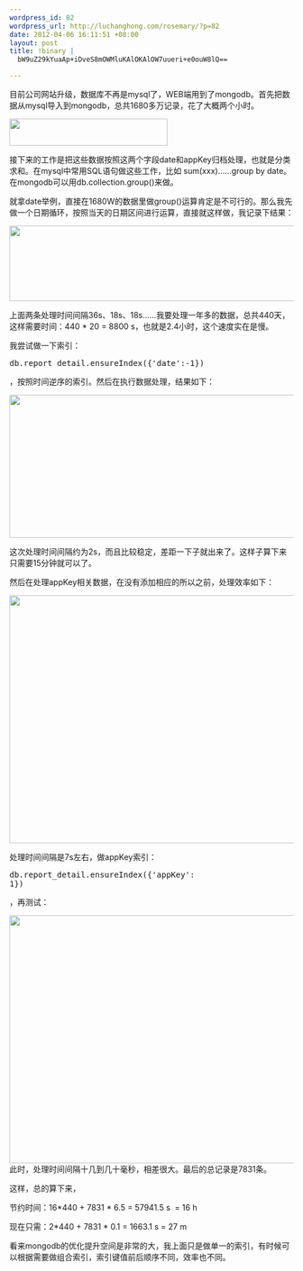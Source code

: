 ```yaml
--- 
wordpress_id: 82
wordpress_url: http://luchanghong.com/rosemary/?p=82
date: 2012-04-06 16:11:51 +08:00
layout: post
title: !binary |
  bW9uZ29kYuaAp+iDveS8mOWMluKAlOKAlOW7uueri+e0ouW8lQ==

---
```

目前公司网站升级，数据库不再是mysql了，WEB端用到了mongodb。首先把数据从mysql导入到mongodb，总共1680多万记录，花了大概两个小时。

<a href="http://luchanghong.com/rosemary/wp-content/uploads/2012/04/KF45T7I8YTT5Q3C@C7.jpg"><img class="alignnone size-full wp-image-83" title="KF45T7I8Y](`T)T5Q3C@[C7" src="http://luchanghong.com/rosemary/wp-content/uploads/2012/04/KF45T7I8YTT5Q3C@C7.jpg" alt="" width="280" height="48" /></a>

接下来的工作是把这些数据按照这两个字段date和appKey归档处理，也就是分类求和。在mysql中常用SQL语句做这些工作，比如 sum(xxx)……group by date。在mongodb可以用db.collection.group()来做。

就拿date举例，直接在1680W的数据里做group()运算肯定是不可行的。那么我先做一个日期循环，按照当天的日期区间进行运算，直接就这样做，我记录下结果：

<a href="http://luchanghong.com/rosemary/wp-content/uploads/2012/04/1.jpg"><img class="alignnone size-full wp-image-85" title="1" src="http://luchanghong.com/rosemary/wp-content/uploads/2012/04/1.jpg" alt="" width="642" height="134" /></a>

上面两条处理时间间隔36s、18s、18s……我要处理一年多的数据，总共440天，这样需要时间：440 * 20 = 8800 s，也就是2.4小时，这个速度实在是慢。

我尝试做一下索引：<pre class="prettyprint">db.report_detail.ensureIndex({'date':-1})</pre>，按照时间逆序的索引。然后在执行数据处理，结果如下：

<a href="http://luchanghong.com/rosemary/wp-content/uploads/2012/04/IBPW3M8G_WNTG99OKU.jpg"><img class="alignnone size-full wp-image-87" title="`I(BPW]3M8G_WNTG99OK)`U" src="http://luchanghong.com/rosemary/wp-content/uploads/2012/04/IBPW3M8G_WNTG99OKU.jpg" alt="" width="641" height="254" /></a>

这次处理时间间隔约为2s，而且比较稳定，差距一下子就出来了。这样子算下来只需要15分钟就可以了。

然后在处理appKey相关数据，在没有添加相应的所以之前，处理效率如下：

<a href="http://luchanghong.com/rosemary/wp-content/uploads/2012/04/CENESB2KKKV_6ES08WR5PG.jpg"><img class="alignnone size-full wp-image-88" title="CENESB(2KKKV_6ES08WR5PG" src="http://luchanghong.com/rosemary/wp-content/uploads/2012/04/CENESB2KKKV_6ES08WR5PG.jpg" alt="" width="681" height="440" /></a>

处理时间间隔是7s左右，做appKey索引：<pre class="prettyprint">db.report_detail.ensureIndex({'appKey': 1})</pre>，再测试：
<div><a href="http://luchanghong.com/rosemary/wp-content/uploads/2012/04/RW8VWC4WCAA_7SRB7KJJ.jpg"><img class="alignnone size-full wp-image-89" title="RW8(VWC{`4WCAA_7SRB7KJJ" src="http://luchanghong.com/rosemary/wp-content/uploads/2012/04/RW8VWC4WCAA_7SRB7KJJ.jpg" alt="" width="681" height="440" /></a></div>
此时，处理时间间隔十几到几十毫秒，相差很大。最后的总记录是7831条。

这样，总的算下来，

节约时间：16*440 + 7831 * 6.5 = 57941.5 s  = 16 h

现在只需：2*440 + 7831 * 0.1 = 1663.1 s = 27 m

看来mongodb的优化提升空间是非常的大，我上面只是做单一的索引，有时候可以根据需要做组合索引，索引键值前后顺序不同，效率也不同。

